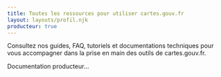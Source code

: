```yaml
---
title: Toutes les ressources pour utiliser cartes.gouv.fr
layout: layouts/profil.njk
producteur: true
---
```


Consultez nos guides, FAQ, tutoriels et documentations techniques pour vous accompagner dans la prise en main des outils de cartes.gouv.fr.

Documentation producteur...
